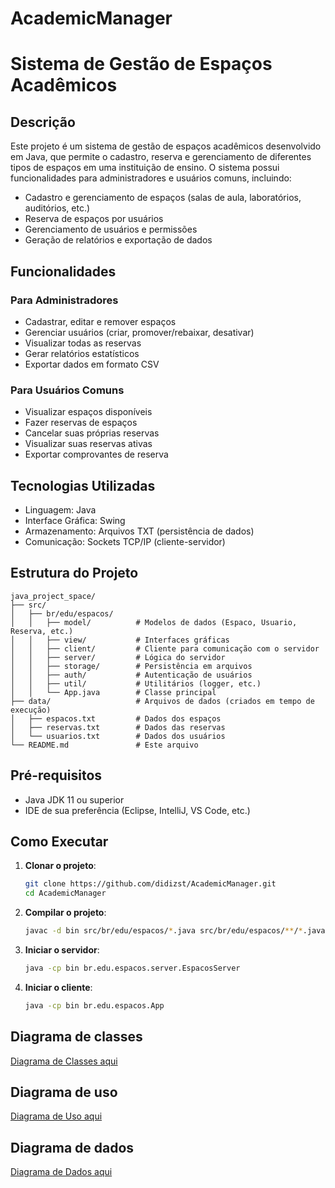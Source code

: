 # AcademicManager
# Sistema de Gestão de Espaços Acadêmicos

## Descrição

Este projeto é um sistema de gestão de espaços acadêmicos desenvolvido em Java, que permite o cadastro, reserva e gerenciamento de diferentes tipos de espaços em uma instituição de ensino. O sistema possui funcionalidades para administradores e usuários comuns, incluindo:

- Cadastro e gerenciamento de espaços (salas de aula, laboratórios, auditórios, etc.)
- Reserva de espaços por usuários
- Gerenciamento de usuários e permissões
- Geração de relatórios e exportação de dados

## Funcionalidades

### Para Administradores
- Cadastrar, editar e remover espaços
- Gerenciar usuários (criar, promover/rebaixar, desativar)
- Visualizar todas as reservas
- Gerar relatórios estatísticos
- Exportar dados em formato CSV

### Para Usuários Comuns
- Visualizar espaços disponíveis
- Fazer reservas de espaços
- Cancelar suas próprias reservas
- Visualizar suas reservas ativas
- Exportar comprovantes de reserva

## Tecnologias Utilizadas

- Linguagem: Java
- Interface Gráfica: Swing
- Armazenamento: Arquivos TXT (persistência de dados)
- Comunicação: Sockets TCP/IP (cliente-servidor)

## Estrutura do Projeto

```
java_project_space/
├── src/
│   ├── br/edu/espacos/
│   │   ├── model/          # Modelos de dados (Espaco, Usuario, Reserva, etc.)
│   │   ├── view/           # Interfaces gráficas
│   │   ├── client/         # Cliente para comunicação com o servidor
│   │   ├── server/         # Lógica do servidor
│   │   ├── storage/        # Persistência em arquivos
│   │   ├── auth/           # Autenticação de usuários
│   │   ├── util/           # Utilitários (logger, etc.)
│   │   └── App.java        # Classe principal
├── data/                   # Arquivos de dados (criados em tempo de execução)
│   ├── espacos.txt         # Dados dos espaços
│   ├── reservas.txt        # Dados das reservas
│   └── usuarios.txt        # Dados dos usuários
└── README.md               # Este arquivo
```

## Pré-requisitos

- Java JDK 11 ou superior
- IDE de sua preferência (Eclipse, IntelliJ, VS Code, etc.)

## Como Executar

1. **Clonar o projeto**:
   ```bash
   git clone https://github.com/didizst/AcademicManager.git
   cd AcademicManager
   ```

2. **Compilar o projeto**:
   ```bash
   javac -d bin src/br/edu/espacos/*.java src/br/edu/espacos/**/*.java
   ```

3. **Iniciar o servidor**:
   ```bash
   java -cp bin br.edu.espacos.server.EspacosServer
   ```

4. **Iniciar o cliente**:
   ```bash
   java -cp bin br.edu.espacos.App
   ```

## Diagrama de classes

[Diagrama de Classes aqui](https://drive.google.com/file/d/1vA-TKxi2TvhuhqtbEnUCgr29XbcBLmm1/view?usp=drive_link)

## Diagrama de uso

[Diagrama de Uso aqui](https://drive.google.com/file/d/1jicyrXl7YjLzNtYMQ_k-JesdkJyVM5UC/view?usp=drive_link)

## Diagrama de dados

[Diagrama de Dados aqui](https://drive.google.com/file/d/14rJDOS_flgMN9AAxB69GwTuYMnTLrlDn/view?usp=drive_link)





